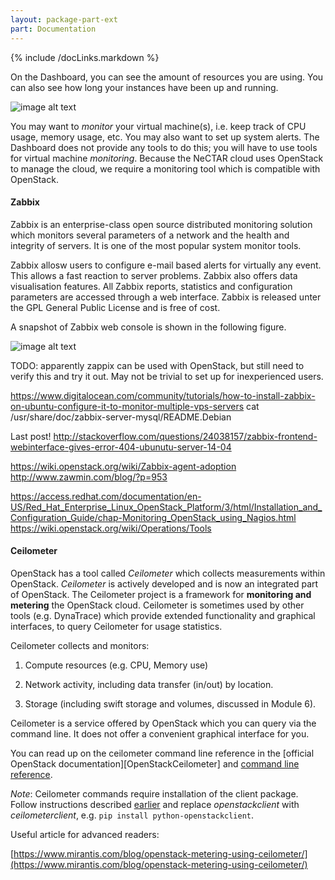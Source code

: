 ```yaml
---
layout: package-part-ext
part: Documentation
---
```

{% include /docLinks.markdown %}


On the Dashboard, you can see the amount of resources you are using. You can also see how long your instances have been up and running. 

![image alt text](images/dashboardUtilization.png)


You may want to *monitor* your virtual machine(s), i.e. keep track of CPU usage, memory usage, etc. You may also want to set up system alerts. The Dashboard does not provide any tools to do this; you will have to use tools for virtual machine *monitoring*. 
Because the NeCTAR cloud uses OpenStack to manage the cloud, we require a monitoring tool which is compatible with OpenStack.

#### Zabbix

Zabbix is an enterprise-class open source distributed monitoring solution which monitors several parameters of a network and the health and integrity of servers. It is one of the most popular system monitor tools.

Zabbix allosw users to configure e-mail based alerts for virtually any event. This allows a fast reaction to server problems. Zabbix also offers data visualisation features. All Zabbix reports, statistics and configuration parameters are accessed through a web interface. Zabbix is released unter the GPL General Public License and is free of cost. 

A snapshot of Zabbix web console is shown in the following figure.

![image alt text](images/zabbix.jpg)

TODO: apparently zappix can be used with OpenStack, but still need to verify this and try it out. May not be trivial to set up for inexperienced users. 


https://www.digitalocean.com/community/tutorials/how-to-install-zabbix-on-ubuntu-configure-it-to-monitor-multiple-vps-servers
cat /usr/share/doc/zabbix-server-mysql/README.Debian

Last post!
http://stackoverflow.com/questions/24038157/zabbix-frontend-webinterface-gives-error-404-ubunutu-server-14-04


https://wiki.openstack.org/wiki/Zabbix-agent-adoption
http://www.zawmin.com/blog/?p=953

https://access.redhat.com/documentation/en-US/Red_Hat_Enterprise_Linux_OpenStack_Platform/3/html/Installation_and_Configuration_Guide/chap-Monitoring_OpenStack_using_Nagios.html
https://wiki.openstack.org/wiki/Operations/Tools

#### Ceilometer

OpenStack has a tool called *Ceilometer* which collects measurements within OpenStack. *Ceilometer* is actively developed and is now an integrated part of OpenStack. The Ceilometer project is a framework for **monitoring and metering** the OpenStack cloud. Ceilometer is sometimes used by other tools (e.g. DynaTrace) which provide extended functionality and graphical interfaces, to query Ceilometer for usage statistics. 

Ceilometer collects and monitors:

1. Compute resources (e.g. CPU, Memory use)

2. Network activity, including data transfer (in/out) by location.

3. Storage (including swift storage and volumes, discussed in Module 6).

Ceilometer is a service offered by OpenStack which you can query via the command line. It does not offer a convenient graphical interface for you.

You can read up on the ceilometer command line reference in the [official OpenStack documentation][OpenStackCeilometer] and [command line reference](http://docs.openstack.org/cli-reference/content/ceilometerclient_commands.html).

*Note*: Ceilometer commands require installation of the client package. Follow instructions described [earlier](openstackClients.html) and replace *openstackclient* with *ceilometerclient*, e.g. ```pip install python-openstackclient```.


Useful article for advanced readers:

[https://www.mirantis.com/blog/openstack-metering-using-ceilometer/](https://www.mirantis.com/blog/openstack-metering-using-ceilometer/) 
